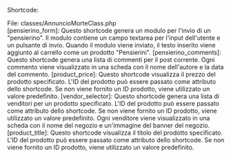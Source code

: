 Shortcode:

File: classes/AnnuncioMorteClass.php  
[pensierino_form]: Questo shortcode genera un modulo per l'invio di un "pensierino". Il modulo contiene un campo
textarea per l'input dell'utente e un pulsante di invio. Quando il modulo viene inviato, il testo inserito viene
aggiunto al carrello come un prodotto "Pensierini".
[pensierino_comments]: Questo shortcode genera una lista di commenti per il post corrente. Ogni commento viene
visualizzato in una scheda con il nome dell'autore e la data del commento.
[product_price]: Questo shortcode visualizza il prezzo del prodotto specificato. L'ID del prodotto può essere passato
come attributo dello shortcode. Se non viene fornito un ID prodotto, viene utilizzato un valore predefinito.
[vendor_selector]: Questo shortcode genera una lista di venditori per un prodotto specificato. L'ID del prodotto può
essere passato come attributo dello shortcode. Se non viene fornito un ID prodotto, viene utilizzato un valore
predefinito. Ogni venditore viene visualizzato in una scheda con il nome del negozio e un'immagine del banner del
negozio.
[product_title]: Questo shortcode visualizza il titolo del prodotto specificato. L'ID del prodotto può essere passato
come attributo dello shortcode. Se non viene fornito un ID prodotto, viene utilizzato un valore predefinito.